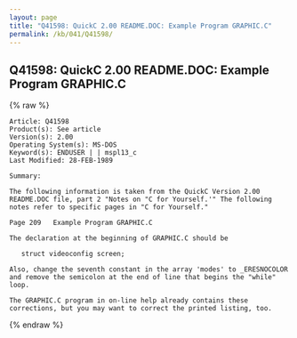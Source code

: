 ```yaml
---
layout: page
title: "Q41598: QuickC 2.00 README.DOC: Example Program GRAPHIC.C"
permalink: /kb/041/Q41598/
---
```


## Q41598: QuickC 2.00 README.DOC: Example Program GRAPHIC.C

{% raw %}

	Article: Q41598
	Product(s): See article
	Version(s): 2.00
	Operating System(s): MS-DOS
	Keyword(s): ENDUSER | | mspl13_c
	Last Modified: 28-FEB-1989
	
	Summary:
	
	The following information is taken from the QuickC Version 2.00
	README.DOC file, part 2 "Notes on "C for Yourself.'" The following
	notes refer to specific pages in "C for Yourself."
	
	Page 209   Example Program GRAPHIC.C
	
	The declaration at the beginning of GRAPHIC.C should be
	
	   struct videoconfig screen;
	
	Also, change the seventh constant in the array 'modes' to _ERESNOCOLOR
	and remove the semicolon at the end of line that begins the "while"
	loop.
	
	The GRAPHIC.C program in on-line help already contains these
	corrections, but you may want to correct the printed listing, too.

{% endraw %}
